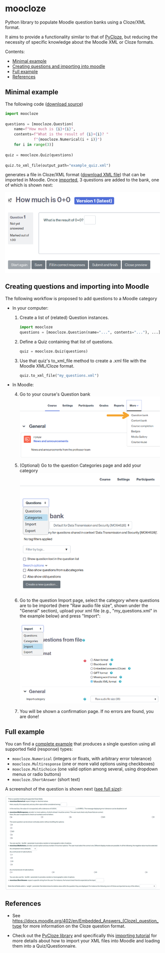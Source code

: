 # moocloze

Python library to populate Moodle question banks using a Cloze/XML format.

It aims to provide a functionality similar to that of [PyCloze](https://github.com/cghiaus/PyCloze), 
but reducing the necessity of specific knowledge about the 
Moodle XML or Cloze formats.

Contents:
* [Minimal example](#minimal_example)
* [Creating questions and importing into moodle](#importing)
* [Full example](#full_example)
* [References](#references)

## Minimal example <a id="minimal_example"/>

The following code ([download source](https://raw.githubusercontent.com/miguelinux314/moocloze/master/examples/generate_example_quiz.py?raw=true)) 

```python 
import moocloze

questions = [moocloze.Question(
    name=f"How much is {i}+{i}",
    contents=f"What is the result of {i}+{i}? "
             f"{moocloze.Numerical(i + i)}")
    for i in range(3)]

quiz = moocloze.Quiz(questions)

quiz.to_xml_file(output_path="example_quiz.xml")
``` 

generates a file in Cloze/XML format ([download XML file](https://raw.githubusercontent.com/miguelinux314/moocloze/master/doc/sample_quiz.xml))
that can be imported in Moodle. 
Once [imported](#workflow), 3 questions are added to the bank, one of which is shown next:

![Example output of a numerical question](https://github.com/miguelinux314/moocloze/blob/master/doc/example_0plus0_screenshot.png?raw=true)


## Creating questions and importing into Moodle <a id="workflow"/>

The following workflow is proposed to add questions to a Moodle category

* In your computer:

  1. Create a list of (related) Question instances.
     ```python
     import moocloze
     questions = [moocloze.Question(name="...", contents="..."), ...]
     ```
  2. Define a Quiz containing that list of questions.
     ```python
     quiz = moocloze.Quiz(questions)
     ```
  3. Use that quiz's to_xml_file method to create a .xml file with the Moodle XML/Cloze format.
     ```python
     quiz.to_xml_file("my_questions.xml") 
     ```

* In Moodle: 

  4. Go to your course's Question bank
     ![question bank](https://github.com/miguelinux314/moocloze/blob/master/doc/moodle_question_bank.png?raw=true)
  
  5. (Optional) Go to the question Categories page and add your category
     ![categories](https://github.com/miguelinux314/moocloze/blob/master/doc/moodle_categories.png?raw=true)
  
  6. Go to the question Import page, select the category where questions are to be imported 
     (here "Raw audio file size", shown under the "General" section), upload your xml file (e.g., "my_questions.xml" in
     the example below) and press "Import":
     ![import](https://github.com/miguelinux314/moocloze/blob/master/doc/moodle_import.png?raw=true)

  8. You will be shown a confirmation page. If no errors are found, 
     you are done!

## Full example <a id="full_example"/>

You can find a [complete example](https://raw.githubusercontent.com/miguelinux314/moocloze/master/examples/generate_all_fields.py?raw=true)
that produces a single question using all supported field (response) types:

* `moocloze.Numerical` (integers or floats, with arbitrary error tolerance)
* `moocloze.Multiresponse` (one or more valid options using checkboxes)
* `moocloze.Multichoice` (one valid option among several, using dropdown menus or radio buttons)
* `moocloze.ShortAnswer` (short text)

A screenshot of the question is shown next ([see full size](https://github.com/miguelinux314/moocloze/blob/master/doc/example_all_fields_screenshot.png?raw=true)):

![import](https://github.com/miguelinux314/moocloze/blob/master/doc/example_all_fields_screenshot.png?raw=true)

## References <a id="references"/>

* See https://docs.moodle.org/402/en/Embedded_Answers_(Cloze)_question_type for more information
  on the Cloze question format.

* Check out the [PyCloze library](https://github.com/cghiaus/PyCloze) 
  and specifically this [importing tutorial](https://github.com/cghiaus/PyCloze/blob/main/Tutorial_xml2moodle.md) 
  for more details about how to import your XML files into Moodle and loading them into a Quiz/Questionnaire.

